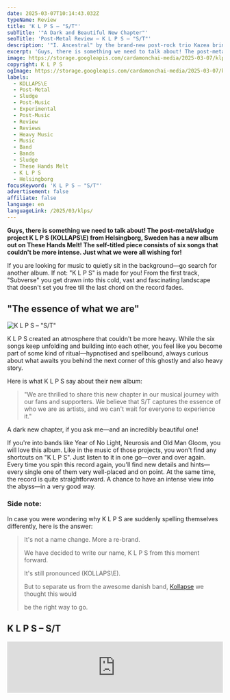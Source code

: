 ```yaml
---
date: 2025-03-07T10:14:43.032Z
typeName: Review
title: 'K L P S – "S/T"'
subTitle: '"A Dark and Beautiful New Chapter"'
seoTitle: 'Post-Metal Review – K L P S – "S/T"'
description: '"I. Ancestral" by the brand-new post-rock trio Kazea brings us a heavy-hitting mix of driving post-rock, haunting neo-folk melodies, and a slight pinch of sludge. Check it out now!'
excerpt: 'Guys, there is something we need to talk about! The post-metal/sludge project K L P S (KOLLAPS\E) from Helsingborg, Sweden has a new album out on These Hands Melt! The self-titled piece consists of six songs that couldn’t be more intense. Just what we were all wishing for!'
image: https://storage.googleapis.com/cardamonchai-media/2025-03-07/klps-soundsvegan-com-jpg-imagine-282828_423f3c_1024_768/640.webp
copyright: K L P S
ogImage: https://storage.googleapis.com/cardamonchai-media/2025-03-07/klps-soundsvegan-com-og-jpg-imagine-282828_4d4a47_1200_628/640.webp
labels:
  - KOLLAPS\E
  - Post-Metal
  - Sludge
  - Post-Music
  - Experimental
  - Post-Music
  - Review
  - Reviews
  - Heavy Music
  - Music
  - Band
  - Bands
  - Sludge
  - These Hands Melt
  - K L P S
  - Helsingborg
focusKeyword: 'K L P S – "S/T"'
advertisement: false
affiliate: false
language: en
languageLink: /2025/03/klps/
---
```


**Guys, there is something we need to talk about! The post-metal/sludge project K L P S (KOLLAPS\E) from Helsingborg, Sweden has a new album out on These Hands Melt! The self-titled piece consists of six songs that couldn't be more intense. Just what we were all wishing for!**

If you are looking for music to quietly sit in the background—go search for another album. If not: "K L P S" is made for you! From the first track, "Subverse" you get drawn into this cold, vast and fascinating landscape that doesn't set you free till the last chord on the record fades.

## "The essence of what we are"

![K L P S – "S/T"](https://storage.googleapis.com/cardamonchai-media/2025-03-07/klps-album-artwork-soundsvegan-com-jpg-imagine-787878_737373_1200_1200/640.webp 'K L P S – "S/T"')

K L P S created an atmosphere that couldn't be more heavy. While the six songs keep unfolding and building into each other, you feel like you become part of some kind of ritual—hypnotised and spellbound, always curious about what awaits you behind the next corner of this ghostly and also heavy story.

Here is what K L P S say about their new album:

> "We are thrilled to share this new chapter in our musical journey with our fans and supporters. We believe that S/T captures the essence of who we are as artists, and we can't wait for everyone to experience it."

A dark new chapter, if you ask me—and an incredibly beautiful one!

If you're into bands like Year of No Light, Neurosis and Old Man Gloom, you will love this album. Like in the music of those projects, you won't find any shortcuts on "K L P S". Just listen to it in one go—over and over again. Every time you spin this record again, you'll find new details and hints—every single one of them very well-placed and on point. At the same time, the record is quite straightforward. A chance to have an intense view into the abyss—in a very good way.

### Side note:

In case you were wondering why K L P S are suddenly spelling themselves differently, here is the answer:

> It's not a name change. More a re-brand.
>
> We have decided to write our name, K L P S from this moment forward.
>
> It's still pronounced (KOLLAPS\E).
>
> But to separate us from the awesome danish band, [Kollapse](https://soundsvegan.com/2021/07/kollapse-interview-en/) we thought this would
>
> be the right way to go.

## K L P S – S/T

<iframe
  style="border: 0; width: 100%; height: 120px;"
  src="https://bandcamp.com/EmbeddedPlayer/album=1655098358/size=large/bgcol=ffffff/linkcol=5c9b72/tracklist=false/artwork=small/transparent=true/"
  seamless
>
  <a href="https://kollapsemusic.bandcamp.com/album/k-l-p-s">
    K L P S by K L P S
  </a>
</iframe>

